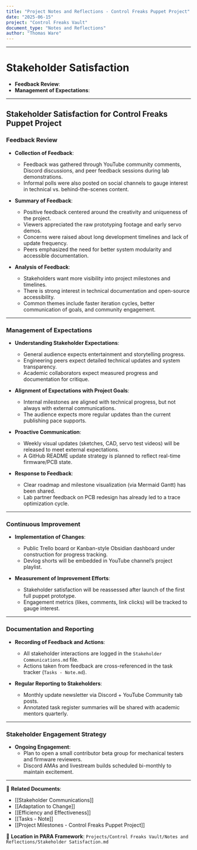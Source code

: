 ```yaml
---
title: "Project Notes and Reflections - Control Freaks Puppet Project"
date: "2025-06-15"
project: "Control Freaks Vault"
document_type: "Notes and Reflections"
author: "Thomas Ware"
---
```

---
# Stakeholder Satisfaction

- **Feedback Review**:
- **Management of Expectations**:

---

## Stakeholder Satisfaction for Control Freaks Puppet Project

### Feedback Review

- **Collection of Feedback**:
  - Feedback was gathered through YouTube community comments, Discord discussions, and peer feedback sessions during lab demonstrations.
  - Informal polls were also posted on social channels to gauge interest in technical vs. behind-the-scenes content.

- **Summary of Feedback**:
  - Positive feedback centered around the creativity and uniqueness of the project.
  - Viewers appreciated the raw prototyping footage and early servo demos.
  - Concerns were raised about long development timelines and lack of update frequency.
  - Peers emphasized the need for better system modularity and accessible documentation.

- **Analysis of Feedback**:
  - Stakeholders want more visibility into project milestones and timelines.
  - There is strong interest in technical documentation and open-source accessibility.
  - Common themes include faster iteration cycles, better communication of goals, and community engagement.

---

### Management of Expectations

- **Understanding Stakeholder Expectations**:
  - General audience expects entertainment and storytelling progress.
  - Engineering peers expect detailed technical updates and system transparency.
  - Academic collaborators expect measured progress and documentation for critique.

- **Alignment of Expectations with Project Goals**:
  - Internal milestones are aligned with technical progress, but not always with external communications.
  - The audience expects more regular updates than the current publishing pace supports.

- **Proactive Communication**:
  - Weekly visual updates (sketches, CAD, servo test videos) will be released to meet external expectations.
  - A GitHub README update strategy is planned to reflect real-time firmware/PCB state.

- **Response to Feedback**:
  - Clear roadmap and milestone visualization (via Mermaid Gantt) has been shared.
  - Lab partner feedback on PCB redesign has already led to a trace optimization cycle.

---

### Continuous Improvement

- **Implementation of Changes**:
  - Public Trello board or Kanban-style Obsidian dashboard under construction for progress tracking.
  - Devlog shorts will be embedded in YouTube channel’s project playlist.

- **Measurement of Improvement Efforts**:
  - Stakeholder satisfaction will be reassessed after launch of the first full puppet prototype.
  - Engagement metrics (likes, comments, link clicks) will be tracked to gauge interest.

---

### Documentation and Reporting

- **Recording of Feedback and Actions**:
  - All stakeholder interactions are logged in the `Stakeholder Communications.md` file.
  - Actions taken from feedback are cross-referenced in the task tracker (`Tasks - Note.md`).

- **Regular Reporting to Stakeholders**:
  - Monthly update newsletter via Discord + YouTube Community tab posts.
  - Annotated task register summaries will be shared with academic mentors quarterly.

---

### Stakeholder Engagement Strategy

- **Ongoing Engagement**:
  - Plan to open a small contributor beta group for mechanical testers and firmware reviewers.
  - Discord AMAs and livestream builds scheduled bi-monthly to maintain excitement.

---

🔗 **Related Documents**:
- [[Stakeholder Communications]]
- [[Adaptation to Change]]
- [[Efficiency and Effectiveness]]
- [[Tasks - Note]]
- [[Project Milestones - Control Freaks Puppet Project]]

📁 **Location in PARA Framework**: `Projects/Control Freaks Vault/Notes and Reflections/Stakeholder Satisfaction.md`
